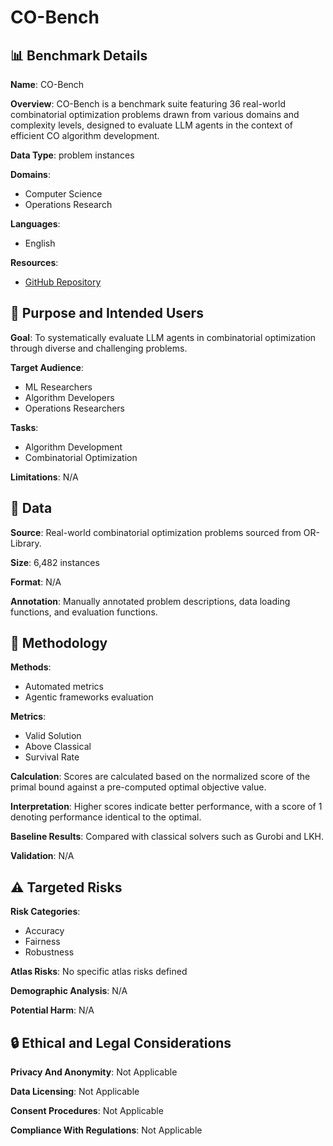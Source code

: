 # CO-Bench

## 📊 Benchmark Details

**Name**: CO-Bench

**Overview**: CO-Bench is a benchmark suite featuring 36 real-world combinatorial optimization problems drawn from various domains and complexity levels, designed to evaluate LLM agents in the context of efficient CO algorithm development.

**Data Type**: problem instances

**Domains**:
- Computer Science
- Operations Research

**Languages**:
- English

**Resources**:
- [GitHub Repository](https://github.com/sunnweiwei/CO-Bench)

## 🎯 Purpose and Intended Users

**Goal**: To systematically evaluate LLM agents in combinatorial optimization through diverse and challenging problems.

**Target Audience**:
- ML Researchers
- Algorithm Developers
- Operations Researchers

**Tasks**:
- Algorithm Development
- Combinatorial Optimization

**Limitations**: N/A

## 💾 Data

**Source**: Real-world combinatorial optimization problems sourced from OR-Library.

**Size**: 6,482 instances

**Format**: N/A

**Annotation**: Manually annotated problem descriptions, data loading functions, and evaluation functions.

## 🔬 Methodology

**Methods**:
- Automated metrics
- Agentic frameworks evaluation

**Metrics**:
- Valid Solution
- Above Classical
- Survival Rate

**Calculation**: Scores are calculated based on the normalized score of the primal bound against a pre-computed optimal objective value.

**Interpretation**: Higher scores indicate better performance, with a score of 1 denoting performance identical to the optimal.

**Baseline Results**: Compared with classical solvers such as Gurobi and LKH.

**Validation**: N/A

## ⚠️ Targeted Risks

**Risk Categories**:
- Accuracy
- Fairness
- Robustness

**Atlas Risks**:
No specific atlas risks defined

**Demographic Analysis**: N/A

**Potential Harm**: N/A

## 🔒 Ethical and Legal Considerations

**Privacy And Anonymity**: Not Applicable

**Data Licensing**: Not Applicable

**Consent Procedures**: Not Applicable

**Compliance With Regulations**: Not Applicable
